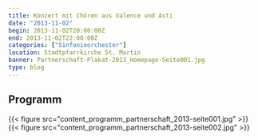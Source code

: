 ```yaml
---
title: Konzert mit Chören aus Valence und Asti
date: "2013-11-02"
begin: 2013-11-02T20:00:00Z
end: 2013-11-02T22:00:00Z
categories: ["Sinfonieorchester"]
location: Stadtpfarrkirche St. Martin
banner: Partnerschaft-Plakat-2013_Homepage-Seite001.jpg
type: blog
---
```

## Programm

{{< figure src="content_programm_partnerschaft_2013-seite001.jpg" >}}
{{< figure src="content_programm_partnerschaft_2013-seite002.jpg" >}}
